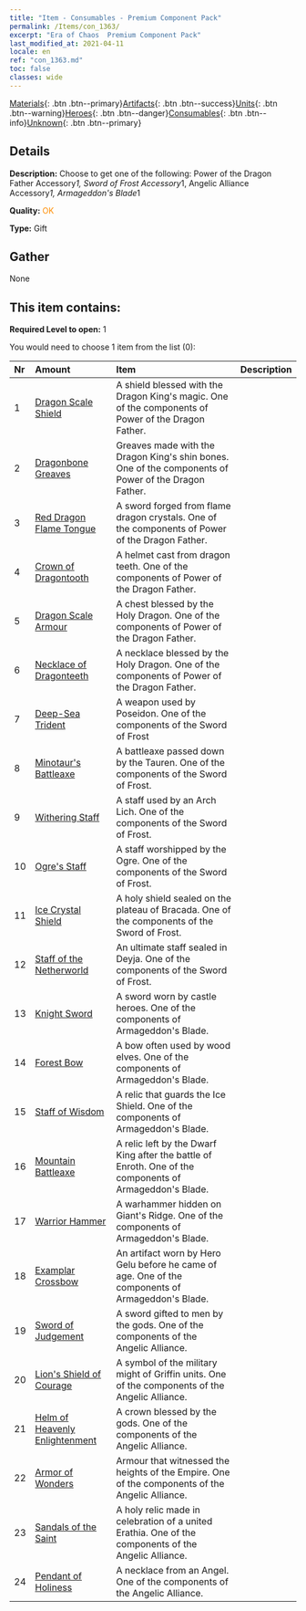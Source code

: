 ```yaml
---
title: "Item - Consumables - Premium Component Pack"
permalink: /Items/con_1363/
excerpt: "Era of Chaos  Premium Component Pack"
last_modified_at: 2021-04-11
locale: en
ref: "con_1363.md"
toc: false
classes: wide
---
```

 [Materials](/Items/){: .btn .btn--primary}[Artifacts](/Items/Artifacts/){: .btn .btn--success}[Units](/Items/Units/){: .btn .btn--warning}[Heroes](/Items/Heroes/){: .btn .btn--danger}[Consumables](/Items/Consumables/){: .btn .btn--info}[Unknown](/Items/Unknown/){: .btn .btn--primary}

## Details
 **Description:** Choose to get one of the following: Power of the Dragon Father Accessory*1, Sword of Frost Accessory*1, Angelic Alliance Accessory*1, Armageddon's Blade*1

 **Quality:** <span style="color: #FF8C00">OK</span>

 **Type:** Gift

## Gather

  None

## This item contains:

 **Required Level to open:** 1

 You would need to choose 1 item from the list (0):

  | Nr | Amount |     Item    | Description |
  |:---|:-------|:------------|:-----------:|
  | 1 | [Dragon Scale Shield](/Items/art_144/) | A shield blessed with the Dragon King's magic. One of the components of Power of the Dragon Father. | 
  | 2 | [Dragonbone Greaves](/Items/art_145/) | Greaves made with the Dragon King's shin bones. One of the components of Power of the Dragon Father. | 
  | 3 | [Red Dragon Flame Tongue](/Items/art_146/) | A sword forged from flame dragon crystals. One of the components of Power of the Dragon Father. | 
  | 4 | [Crown of Dragontooth](/Items/art_147/) | A helmet cast from dragon teeth. One of the components of Power of the Dragon Father. | 
  | 5 | [Dragon Scale Armour](/Items/art_148/) | A chest blessed by the Holy Dragon. One of the components of Power of the Dragon Father. | 
  | 6 | [Necklace of Dragonteeth](/Items/art_149/) | A necklace blessed by the Holy Dragon. One of the components of Power of the Dragon Father. | 
  | 7 | [Deep-Sea Trident](/Items/art_160/) | A weapon used by Poseidon. One of the components of the Sword of Frost | 
  | 8 | [Minotaur's Battleaxe](/Items/art_161/) | A battleaxe passed down by the Tauren. One of the components of the Sword of Frost. | 
  | 9 | [Withering Staff](/Items/art_162/) | A staff used by an Arch Lich. One of the components of the Sword of Frost. | 
  | 10 | [Ogre's Staff](/Items/art_163/) | A staff worshipped by the Ogre. One of the components of the Sword of Frost. | 
  | 11 | [Ice Crystal Shield](/Items/art_164/) | A holy shield sealed on the plateau of Bracada. One of the components of the Sword of Frost. | 
  | 12 | [Staff of the Netherworld](/Items/art_165/) | An ultimate staff sealed in Deyja. One of the components of the Sword of Frost. | 
  | 13 | [Knight Sword](/Items/art_166/) | A sword worn by castle heroes. One of the components of Armageddon's Blade. | 
  | 14 | [Forest Bow](/Items/art_167/) | A bow often used by wood elves. One of the components of Armageddon's Blade. | 
  | 15 | [Staff of Wisdom](/Items/art_168/) | A relic that guards the Ice Shield. One of the components of Armageddon's Blade. | 
  | 16 | [Mountain Battleaxe](/Items/art_169/) | A relic left by the Dwarf King after the battle of Enroth. One of the components of Armageddon's Blade. | 
  | 17 | [Warrior Hammer](/Items/art_170/) | A warhammer hidden on Giant's Ridge. One of the components of Armageddon's Blade. | 
  | 18 | [Examplar Crossbow](/Items/art_171/) | An artifact worn by Hero Gelu before he came of age. One of the components of Armageddon's Blade. | 
  | 19 | [Sword of Judgement](/Items/art_150/) | A sword gifted to men by the gods. One of the components of the Angelic Alliance. | 
  | 20 | [Lion's Shield of Courage](/Items/art_151/) | A symbol of the military might of Griffin units. One of the components of the Angelic Alliance. | 
  | 21 | [Helm of Heavenly Enlightenment](/Items/art_152/) | A crown blessed by the gods. One of the components of the Angelic Alliance. | 
  | 22 | [Armor of Wonders](/Items/art_153/) | Armour that witnessed the heights of the Empire. One of the components of the Angelic Alliance. | 
  | 23 | [Sandals of the Saint](/Items/art_154/) | A holy relic made in celebration of a united Erathia. One of the components of the Angelic Alliance. | 
  | 24 | [Pendant of Holiness](/Items/art_155/) | A necklace from an Angel. One of the components of the Angelic Alliance. | 
